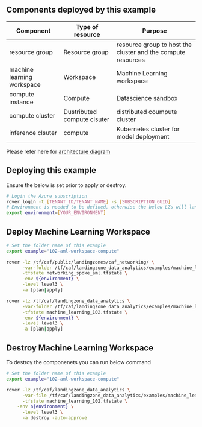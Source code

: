 ## Components deployed by this example

| Component                  | Type of resource            | Purpose                                                      |
|----------------------------|-----------------------------|--------------------------------------------------------------|
| resource group             | Resource group              | resource group to host the cluster and the compute resources |
| machine learning workspace | Workspace                   | Machine Learning workspace                                   |
| compute instance           | Compute                     | Datascience sandbox                                          |
| compute cluster            | Dustributed compute clsuter | distributed coumpute cluster                                 |
| inference clsuter          | compute                     | Kubernetes cluster for model deployment                      |

Please refer here for [architecture diagram](https://github.com/aztfmod/landingzone_data_analytics/tree/0.4/examples/machine_learning)

## Deploying this example

Ensure the below is set prior to apply or destroy.

```bash
# Login the Azure subscription
rover login -t [TENANT_ID/TENANT_NAME] -s [SUBSCRIPTION_GUID]
# Environment is needed to be defined, otherwise the below LZs will land into sandpit which someone else is working on
export environment=[YOUR_ENVIRONMENT]
```

## Deploy Machine Learning Workspace

```bash
# Set the folder name of this example
export example="102-aml-workspace-compute"

rover -lz /tf/caf/public/landingzones/caf_networking/ \
      -var-folder /tf/caf/landingzone_data_analytics/examples/machine_learning/${example}/networking_spoke \
      -tfstate networking_spoke_aml.tfstate \
      -env ${environment} \
	  -level level3 \
      -a [plan|apply]

rover -lz /tf/caf/landingzone_data_analytics \
      -var-folder /tf/caf/landingzone_data_analytics/examples/machine_learning/${example} \
      -tfstate machine_learning_102.tfstate \
      -env ${environment} \
	  -level level3 \
      -a [plan|apply]

```

## Destroy Machine Learning Workspace

To destroy the componenets you can run below command

```bash
# Set the folder name of this example
export example="102-aml-workspace-compute"

rover -lz /tf/caf/landingzone_data_analytics \
      -var-file /tf/caf/landingzone_data_analytics/examples/machine_learning/${example} \
      -tfstate machine_learning_102.tfstate \
	-env ${environment} \
      -level level3 \
      -a destroy -auto-approve
```
